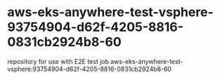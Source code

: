 # aws-eks-anywhere-test-vsphere-93754904-d62f-4205-8816-0831cb2924b8-60
repository for use with E2E test job aws-eks-anywhere-test-vsphere:93754904-d62f-4205-8816-0831cb2924b8-60
